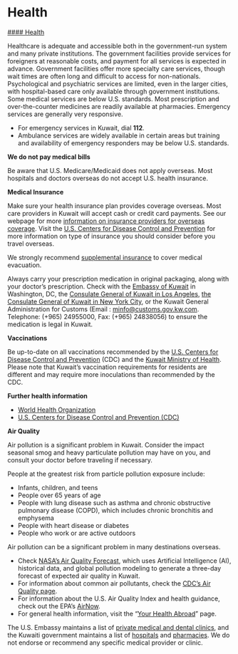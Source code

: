 # Health

[#### Health](javascript:void(0); "Health")

Healthcare is adequate and accessible both in the government-run system and many private institutions. The government facilities provide services for foreigners at reasonable costs, and payment for all services is expected in advance. Government facilities offer more specialty care services, though wait times are often long and difficult to access for non-nationals. Psychological and psychiatric services are limited, even in the larger cities, with hospital-based care only available through government institutions. Some medical services are below U.S. standards. Most prescription and over-the-counter medicines are readily available at pharmacies. Emergency services are generally very responsive.

* For emergency services in Kuwait, dial **112**.
* Ambulance services are widely available in certain areas but training and availability of emergency responders may be below U.S. standards.

**We do not pay medical bills**

Be aware that U.S. Medicare/Medicaid does not apply overseas. Most hospitals and doctors overseas do not accept U.S. health insurance.

**Medical Insurance**

Make sure your health insurance plan provides coverage overseas. Most care providers in Kuwait will accept cash or credit card payments. See our webpage for more [information on insurance providers for overseas coverage](https://travel.state.gov/content/travel/en/international-travel/before-you-go/your-health-abroad/insurance-providers-overseas.html). Visit the [U.S. Centers for Disease Control and Prevention](https://wwwnc.cdc.gov/travel/page/insurance) for more information on type of insurance you should consider before you travel overseas.

We strongly recommend [supplemental insurance](https://travel.state.gov/content/travel/en/international-travel/before-you-go/your-health-abroad/insurance-providers-overseas.html) to cover medical evacuation.

Always carry your prescription medication in original packaging, along with your doctor’s prescription. Check with the [Embassy of Kuwait](http://www.kuwaitembassy.us/) in Washington, DC, the [Consulate General of Kuwait in Los Angeles](http://www.kuwaitconsulate.org/consular-services/consulate-services/), [the Consulate General of Kuwait in New York City](http://www.kuwaitmissionun.org/visa-information.html), or the Kuwait General Administration for Customs (Email : [minfo@customs.gov.kw.com](mailto:minfo@customs.gov.kw.com). Telephone: (+965) 24955000, Fax: (+965) 24838056) to ensure the medication is legal in Kuwait.

**Vaccinations**

Be up-to-date on all vaccinations recommended by the [U.S. Centers for Disease Control and Prevention](https://wwwnc.cdc.gov/travel/page/insurancehttps://wwwnc.cdc.gov/travel/page/insurance) (CDC) and the [Kuwait Ministry of Health](https://www.e.gov.kw/sites/kgoEnglish/Pages/CitizensResidents/Health/BasicVaccinationsInKuwait.aspx). Please note that Kuwait’s vaccination requirements for residents are different and may require more inoculations than recommended by the CDC.

**Further health information**

* [World Health Organization](https://www.who.int/countries)
* [U.S. Centers for Disease Control and Prevention (CDC)](http://wwwnc.cdc.gov/travel/)

**Air Quality**

Air pollution is a significant problem in Kuwait. Consider the impact seasonal smog and heavy particulate pollution may have on you, and consult your doctor before traveling if necessary.

People at the greatest risk from particle pollution exposure include:

* Infants, children, and teens
* People over 65 years of age
* People with lung disease such as asthma and chronic obstructive pulmonary disease (COPD), which includes chronic bronchitis and emphysema
* People with heart disease or diabetes
* People who work or are active outdoors

Air pollution can be a significant problem in many destinations overseas.

* Check [NASA’s Air Quality Forecast](https://aeronet.gsfc.nasa.gov/new_web/aqforecast), which uses Artificial Intelligence (AI), historical data, and global pollution modeling to generate a three-day forecast of expected air quality in Kuwait.
* For information about common air pollutants, check the [CDC’s Air Quality page](https://www.cdc.gov/air-quality/pollutants/).
* For information about the U.S. Air Quality Index and health guidance, check out the EPA’s [AirNow](https://www.airnow.gov/aqi/aqi-basics/).
* For general health information, visit the “[Your Health Abroad](https://travel.state.gov/content/travel/en/international-travel/before-you-go/your-health-abroad.html)” page.

The U.S. Embassy maintains a list of [private medical and dental clinics](https://kw.usembassy.gov/private-hospitals-and-clinics/), and the Kuwaiti government maintains a list of [hospitals](https://www.e.gov.kw/sites/kgoenglish/Pages/Visitors/TourismInKuwait/EssintialServicesHospitals.aspx) and [pharmacies](https://www.e.gov.kw/sites/kgoenglish/Pages/Visitors/TourismInKuwait/EssintialServicesPharmacies.aspx). We do not endorse or recommend any specific medical provider or clinic.